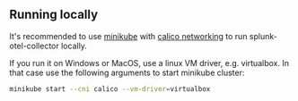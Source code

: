 ## Running locally

It's recommended to use [minikube](https://github.com/kubernetes/minikube) with
[calico networking](https://docs.projectcalico.org/getting-started/kubernetes/) to run splunk-otel-collector locally.

If you run it on Windows or MacOS, use a linux VM driver, e.g. virtualbox.
In that case use the following arguments to start minikube cluster:

```bash
minikube start --cni calico --vm-driver=virtualbox
```
